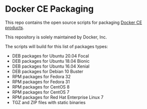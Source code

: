 # Docker CE Packaging

This repo contains the open source scripts for packaging
[Docker CE products](https://store.docker.com/search?offering=community&q=&type=edition).

This repository is solely maintained by Docker, Inc.

The scripts will build for this list of packages types:

* DEB packages for Ubuntu 20.04 Focal
* DEB packages for Ubuntu 18.04 Bionic
* DEB packages for Ubuntu 16.04 Xenial
* DEB packages for Debian 10 Buster
* RPM packages for Fedora 32
* RPM packages for Fedora 31
* RPM packages for CentOS 8
* RPM packages for CentOS 7
* RPM packages for Red Hat Enterprise Linux 7
* TGZ and ZIP files with static binaries
